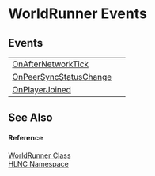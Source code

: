 # WorldRunner Events




## Events
<table>
<tr>
<td><a href="E_HLNC_WorldRunner_OnAfterNetworkTick">OnAfterNetworkTick</a></td>
<td> </td></tr>
<tr>
<td><a href="E_HLNC_WorldRunner_OnPeerSyncStatusChange">OnPeerSyncStatusChange</a></td>
<td> </td></tr>
<tr>
<td><a href="E_HLNC_WorldRunner_OnPlayerJoined">OnPlayerJoined</a></td>
<td> </td></tr>
</table>

## See Also


#### Reference
<a href="T_HLNC_WorldRunner">WorldRunner Class</a>  
<a href="N_HLNC">HLNC Namespace</a>  
